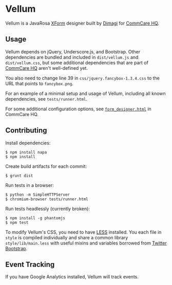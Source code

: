 Vellum
======

Vellum is a JavaRosa [XForm](http://en.wikipedia.org/wiki/XForms) designer built by
[Dimagi][0] for [CommCare HQ][1].

 [0]: http://www.dimagi.com
 [1]: http://www.commcarehq.org

Usage
-----

Vellum depends on jQuery, Underscore.js, and Bootstrap.  Other dependencies are
bundled and included in `dist/vellum.js` and `dist/vellum.css`, but some
additional dependencies that are part of [CommCare
HQ](http://github.com/dimagi/commcare-hq) aren't well-defined yet.

You also need to change line 39 in `css/jquery.fancybox-1.3.4.css` to the URL that
points to `fancybox.png`.

For an example of a minimal setup and usage of Vellum, including all known
dependencies, see `tests/runner.html`.

For some additional configuration options, see
[`form_designer.html`](https://github.com/dimagi/commcare-hq/blob/master/corehq/apps/app_manager/templates/app_manager/form_designer.html)
in CommCare HQ.


Contributing
------------

Install dependencies:
```
$ npm install napa
$ npm install
```

Create build artifacts for each commit:
```
$ grunt dist
```

Run tests in a browser:
```
$ python -m SimpleHTTPServer
$ chromium-browser tests/runner.html
```

Run tests headlessly (currently broken):
```
$ npm install -g phantomjs
$ npm test
```


To modify Vellum's CSS, you need to have [LESS](http://lesscss.org) installed.
You each file in `style` is compiled individually and share a common library `style/lib/main.less`
with useful mixins and variables borrowed from [Twitter Bootstrap](http://getbootstrap.com).

Event Tracking
--------------

If you have Google Analytics installed, Vellum will track events.
